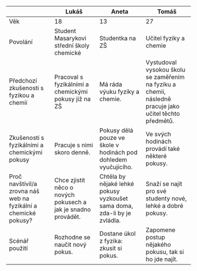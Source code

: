 |          | Lukáš                      | Aneta            | Tomáš                  |
|----------|----------------------------|------------------|------------------------|
| Věk      | 18                         | 13               | 27                     |
| Povolání | Student Masarykovi střední školy chemické | Studentka na ZŠ  | Učitel fyziky a chemie |
| Předchozí zkušenosti s fyzikou a chemií | Pracoval s fyzikálními a chemickými pokusy již na ZŠ | Má ráda výuku fyziky a chemie. | Vystudoval vysokou školu se zaměřením na fyziku a chemii, následně pracuje jako učitel těchto předmětů. |
| Zkušenosti s fyzikálními a chemickými pokusy | Pracuje s nimi skoro denně. | Pokusy dělá pouze ve škole v hodinách pod dohledem vyučujícího. | Ve svých hodinách provádí také některé pokusy. |
| Proč navštívil/a zrovna náš web na fyzikální a chemické pokusy? | Chce zjistit něco o nových pokusech a jak je snadno provádět. | Chtěla by nějaké lehké pokusy vyzkoušet sama doma, zda-li by je zvládla. | Snaží se najít pro své studenty nové, lehké a dobré pokusy. |
| Scénář použití |Rozhodne se naučit nový pokus.|Dostane úkol z fyzika: zkusit si pokus.|Zapomene postup nějakého pokusu, tak si ho jde najít.|

